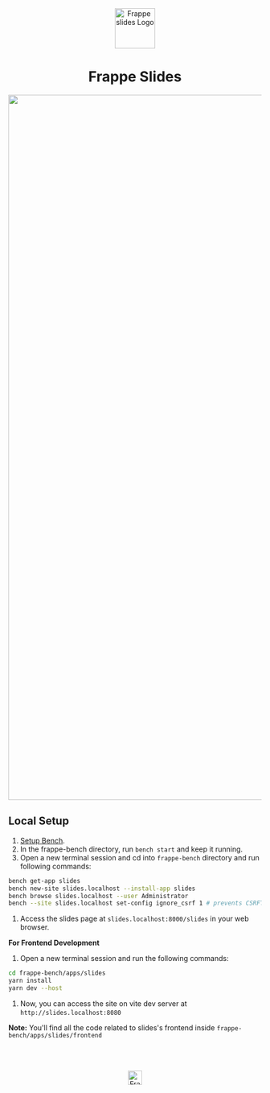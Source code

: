 <div align="center">

<a href="https://frappe.io/products/">
    <img src="https://github.com/user-attachments/assets/21642db8-1170-4a0d-b973-53bbedcd6259" height="80" alt="Frappe slides Logo">
</a>

<h1>Frappe Slides</h1>

<div>
    <picture>
        <!-- <source media="(prefers-color-scheme: dark)" srcset="https://github.com/user-attachments/assets/7b013cc1-fe40-4b3c-a765-d8c3697bf81e"> -->
        <img width="1402" alt="Frappe Slide Screenshot" src="https://github.com/user-attachments/assets/55b5e9b3-21e7-4edf-a69e-9e78894e8a39">
    </picture>
</div>
</div>

## Local Setup

1. [Setup Bench](https://docs.frappe.io/framework/user/en/installation).
1. In the frappe-bench directory, run `bench start` and keep it running.
1. Open a new terminal session and cd into `frappe-bench` directory and run following commands:

```bash
bench get-app slides
bench new-site slides.localhost --install-app slides
bench browse slides.localhost --user Administrator
bench --site slides.localhost set-config ignore_csrf 1 # prevents CSRFToken errors while using the vite dev server
```

1. Access the slides page at `slides.localhost:8000/slides` in your web browser.

**For Frontend Development**

1. Open a new terminal session and run the following commands:

```bash
cd frappe-bench/apps/slides
yarn install
yarn dev --host
```

1. Now, you can access the site on vite dev server at `http://slides.localhost:8080`

**Note:** You'll find all the code related to slides's frontend inside `frappe-bench/apps/slides/frontend`

<h2></h2>

<br>
<br>
<div align="center">
	<a href="https://frappe.io" target="_blank">
		<picture>
			<source media="(prefers-color-scheme: dark)" srcset="https://frappe.io/files/Frappe-white.png">
			<img src="https://frappe.io/files/Frappe-black.png" alt="Frappe Technologies" height="28"/>
		</picture>
	</a>
</div>
